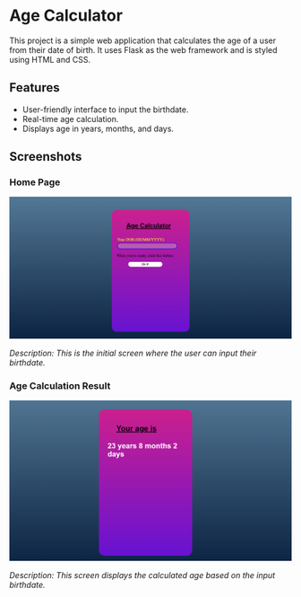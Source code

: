 # Age Calculator

This project is a simple web application that calculates the age of a user from their date of birth. It uses Flask as the web framework and is styled using HTML and CSS.

## Features
- User-friendly interface to input the birthdate.
- Real-time age calculation.
- Displays age in years, months, and days.

## Screenshots

### Home Page

![Home Page](https://github.com/saurabhsg99/Age-Calculator/blob/main/Screenshots/Screenshot%202024-06-20%20121043.png)

*Description: This is the initial screen where the user can input their birthdate.*

### Age Calculation Result

![Age Calculation Result](https://github.com/saurabhsg99/Age-Calculator/blob/main/Screenshots/Screenshot%202024-06-20%20121340.png)

*Description: This screen displays the calculated age based on the input birthdate.*

